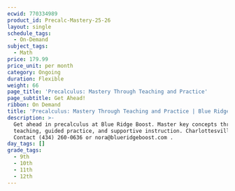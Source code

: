 ```yaml
---
ecwid: 770334989
product_id: Precalc-Mastery-25-26
layout: single
schedule_tags:
  - On-Demand
subject_tags:
  - Math
price: 179.99
price_unit: per month
category: Ongoing
duration: Flexible
weight: 66
page_title: 'Precalculus: Mastery Through Teaching and Practice'
page_subtitle: Get Ahead!
ribbon: On Demand
title: 'Precalculus: Mastery Through Teaching and Practice | Blue Ridge Boost'
description: >-
  Get ahead in precalculus at Blue Ridge Boost. Master key concepts through
  teaching, guided practice, and supportive instruction. Charlottesville, VA.
  Contact (434) 260-0636 or nora@blueridgeboost.com .
day_tags: []
grade_tags:
  - 9th
  - 10th
  - 11th
  - 12th
---
```


